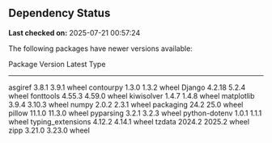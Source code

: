 ## Dependency Status

**Last checked on:** 2025-07-21 00:57:24

The following packages have newer versions available:

Package           Version Latest Type
----------------- ------- ------ -----
asgiref           3.8.1   3.9.1  wheel
contourpy         1.3.0   1.3.2  wheel
Django            4.2.18  5.2.4  wheel
fonttools         4.55.3  4.59.0 wheel
kiwisolver        1.4.7   1.4.8  wheel
matplotlib        3.9.4   3.10.3 wheel
numpy             2.0.2   2.3.1  wheel
packaging         24.2    25.0   wheel
pillow            11.1.0  11.3.0 wheel
pyparsing         3.2.1   3.2.3  wheel
python-dotenv     1.0.1   1.1.1  wheel
typing_extensions 4.12.2  4.14.1 wheel
tzdata            2024.2  2025.2 wheel
zipp              3.21.0  3.23.0 wheel
